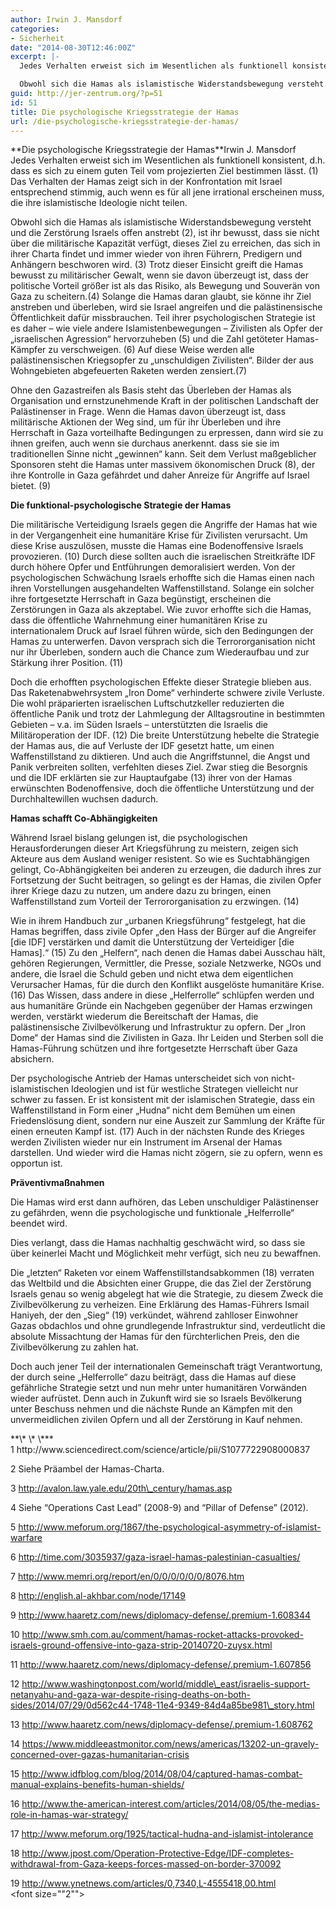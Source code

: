 ```yaml
---
author: Irwin J. Mansdorf
categories:
- Sicherheit
date: "2014-08-30T12:46:00Z"
excerpt: |-
  Jedes Verhalten erweist sich im Wesentlichen als funktionell konsistent, d.h. dass es sich zu einem guten Teil vom projezierten Ziel bestimmen lässt. Das Verhalten der Hamas zeigt sich in der Konfrontation mit Israel entsprechend stimmig, auch wenn es für all jene irrational erscheinen muss, die ihre islamistische Ideologie nicht teilen.

  Obwohl sich die Hamas als islamistische Widerstandsbewegung versteht und die Zerstörung Israels offen anstrebt, ist ihr bewusst, dass sie nicht über die militärische Kapazität verfügt, dieses Ziel zu erreichen, das sich in ihrer Charta findet und immer wieder von ihren Führern, Predigern und Anhängern beschworen wird. Trotz dieser Einsicht greift die Hamas bewusst zu militärischer Gewalt, wenn sie davon überzeugt ist, dass der politische Vorteil größer ist als das Risiko, als Bewegung und Souverän von Gaza zu scheitern. Solange die Hamas daran glaubt, sie könne ihr Ziel anstreben und überleben, wird sie Israel angreifen und die palästinensische Öffentlichkeit dafür missbrauchen. Teil ihrer psychologischen Strategie ist es daher – wie viele andere Islamistenbewegungen – Zivilisten als Opfer der „israelischen Agression“ hervorzuheben und die Zahl getöteter Hamas-Kämpfer zu verschweigen. Auf diese Weise werden alle palästinensischen Kriegsopfer zu „unschuldigen Zivilisten“. Bilder der aus Wohngebieten abgefeuerten Raketen werden zensiert.
guid: http://jer-zentrum.org/?p=51
id: 51
title: Die psychologische Kriegsstrategie der Hamas
url: /die-psychologische-kriegsstrategie-der-hamas/
---
```


<div align=""center"">**<font size=""3"">Die psychologische Kriegsstrategie der Hamas</font>**<font size=""3"">Irwin J. Mansdorf</font>

</div><font size=""3"">  
Jedes Verhalten erweist sich im Wesentlichen als funktionell konsistent, d.h. dass es sich zu einem guten Teil vom projezierten Ziel bestimmen lässt. (1) Das Verhalten der Hamas zeigt sich in der Konfrontation mit Israel entsprechend stimmig, auch wenn es für all jene irrational erscheinen muss, die ihre islamistische Ideologie nicht teilen.</font>

Obwohl sich die Hamas als islamistische Widerstandsbewegung versteht und die Zerstörung Israels offen anstrebt (2), ist ihr bewusst, dass sie nicht über die militärische Kapazität verfügt, dieses Ziel zu erreichen, das sich in ihrer Charta findet und immer wieder von ihren Führern, Predigern und Anhängern beschworen wird. (3) Trotz dieser Einsicht greift die Hamas bewusst zu militärischer Gewalt, wenn sie davon überzeugt ist, dass der politische Vorteil größer ist als das Risiko, als Bewegung und Souverän von Gaza zu scheitern.(4) Solange die Hamas daran glaubt, sie könne ihr Ziel anstreben und überleben, wird sie Israel angreifen und die palästinensische Öffentlichkeit dafür missbrauchen. Teil ihrer psychologischen Strategie ist es daher – wie viele andere Islamistenbewegungen – Zivilisten als Opfer der „israelischen Agression“ hervorzuheben (5) und die Zahl getöteter Hamas-Kämpfer zu verschweigen. (6) Auf diese Weise werden alle palästinensischen Kriegsopfer zu „unschuldigen Zivilisten“. Bilder der aus Wohngebieten abgefeuerten Raketen werden zensiert.(7)  
   
Ohne den Gazastreifen als Basis steht das Überleben der Hamas als Organisation und ernstzunehmende Kraft in der politischen Landschaft der Palästinenser in Frage. Wenn die Hamas davon überzeugt ist, dass militärische Aktionen der Weg sind, um für ihr Überleben und ihre Herrschaft in Gaza vorteilhafte Bedingungen zu erpressen, dann wird sie zu ihnen greifen, auch wenn sie durchaus anerkennt. dass sie sie im traditionellen Sinne nicht „gewinnen“ kann. Seit dem Verlust maßgeblicher Sponsoren steht die Hamas unter massivem ökonomischen Druck (8), der ihre Kontrolle in Gaza gefährdet und daher Anreize für Angriffe auf Israel bietet. (9)

**Die funktional-psychologische Strategie der Hamas**

Die militärische Verteidigung Israels gegen die Angriffe der Hamas hat wie in der Vergangenheit eine humanitäre Krise für Zivilisten verursacht. Um diese Krise auszulösen, musste die Hamas eine Bodenoffensive Israels provozieren. (10) Durch diese sollten auch die israelischen Streitkräfte IDF durch höhere Opfer und Entführungen demoralisiert werden. Von der psychologischen Schwächung Israels erhoffte sich die Hamas einen nach ihren Vorstellungen ausgehandelten Waffenstillstand. Solange ein solcher ihre fortgesetzte Herrschaft in Gaza begünstigt, erscheinen die Zerstörungen in Gaza als akzeptabel. Wie zuvor erhoffte sich die Hamas, dass die öffentliche Wahrnehmung einer humanitären Krise zu internationalem Druck auf Israel führen würde, sich den Bedingungen der Hamas zu unterwerfen. Davon versprach sich die Terrororganisation nicht nur ihr Überleben, sondern auch die Chance zum Wiederaufbau und zur Stärkung ihrer Position. (11)

Doch die erhofften psychologischen Effekte dieser Strategie blieben aus. Das Raketenabwehrsystem „Iron Dome“ verhinderte schwere zivile Verluste. Die wohl präparierten israelischen Luftschutzkeller reduzierten die öffentliche Panik und trotz der Lahmlegung der Alltagsroutine in bestimmten Gebieten – v.a. im Süden Israels – unterstützten die Israelis die Militäroperation der IDF. (12) Die breite Unterstützung hebelte die Strategie der Hamas aus, die auf Verluste der IDF gesetzt hatte, um einen Waffenstillstand zu diktieren. Und auch die Angriffstunnel, die Angst und Panik verbreiten sollten, verfehlten dieses Ziel. Zwar stieg die Besorgnis und die IDF erklärten sie zur Hauptaufgabe (13) ihrer von der Hamas erwünschten Bodenoffensive, doch die öffentliche Unterstützung und der Durchhaltewillen wuchsen dadurch.

**Hamas schafft Co-Abhängigkeiten**

Während Israel bislang gelungen ist, die psychologischen Herausforderungen dieser Art Kriegsführung zu meistern, zeigen sich Akteure aus dem Ausland weniger resistent. So wie es Suchtabhängigen gelingt, Co-Abhängigkeiten bei anderen zu erzeugen, die dadurch ihres zur Fortsetzung der Sucht beitragen, so gelingt es der Hamas, die zivilen Opfer ihrer Kriege dazu zu nutzen, um andere dazu zu bringen, einen Waffenstillstand zum Vorteil der Terrororganisation zu erzwingen. (14)

Wie in ihrem Handbuch zur „urbanen Kriegsführung“ festgelegt, hat die Hamas begriffen, dass zivile Opfer „den Hass der Bürger auf die Angreifer \[die IDF\] verstärken und damit die Unterstützung der Verteidiger \[die Hamas\].“ (15) Zu den „Helfern“, nach denen die Hamas dabei Ausschau hält, gehören Regierungen, Vermittler, die Presse, soziale Netzwerke, NGOs und andere, die Israel die Schuld geben und nicht etwa dem eigentlichen Verursacher Hamas, für die durch den Konflikt ausgelöste humanitäre Krise. (16) Das Wissen, dass andere in diese „Helferrolle“ schlüpfen werden und aus humanitäre Gründe ein Nachgeben gegenüber der Hamas erzwingen werden, verstärkt wiederum die Bereitschaft der Hamas, die palästinensische Zivilbevölkerung und Infrastruktur zu opfern. Der „Iron Dome“ der Hamas sind die Zivilisten in Gaza. Ihr Leiden und Sterben soll die Hamas-Führung schützen und ihre fortgesetzte Herrschaft über Gaza absichern.

Der psychologische Antrieb der Hamas unterscheidet sich von nicht-islamistischen Ideologien und ist für westliche Strategen vielleicht nur schwer zu fassen. Er ist konsistent mit der islamischen Strategie, dass ein Waffenstillstand in Form einer „Hudna“ nicht dem Bemühen um einen Friedenslösung dient, sondern nur eine Auszeit zur Sammlung der Kräfte für einen erneuten Kampf ist. (17) Auch in der nächsten Runde des Krieges werden Zivilisten wieder nur ein Instrument im Arsenal der Hamas darstellen. Und wieder wird die Hamas nicht zögern, sie zu opfern, wenn es opportun ist.

**Präventivmaßnahmen**

Die Hamas wird erst dann aufhören, das Leben unschuldiger Palästinenser zu gefährden, wenn die psychologische und funktionale „Helferrolle“ beendet wird.

Dies verlangt, dass die Hamas nachhaltig geschwächt wird, so dass sie über keinerlei Macht und Möglichkeit mehr verfügt, sich neu zu bewaffnen.

Die „letzten“ Raketen vor einem Waffenstillstandsabkommen (18) verraten das Weltbild und die Absichten einer Gruppe, die das Ziel der Zerstörung Israels genau so wenig abgelegt hat wie die Strategie, zu diesem Zweck die Zivilbevölkerung zu verheizen. Eine Erklärung des Hamas-Führers Ismail Haniyeh, der den „Sieg“ (19) verkündet, während zahlloser Einwohner Gazas obdachlos und ohne grundlegende Infrastruktur sind, verdeutlicht die absolute Missachtung der Hamas für den fürchterlichen Preis, den die Zivilbevölkerung zu zahlen hat.

Doch auch jener Teil der internationalen Gemeinschaft trägt Verantwortung, der durch seine „Helferrolle“ dazu beiträgt, dass die Hamas auf diese gefährliche Strategie setzt und nun mehr unter humanitären Vorwänden wieder aufrüstet. Denn auch in Zukunft wird sie so Israels Bevölkerung unter Beschuss nehmen und die nächste Runde an Kämpfen mit den unvermeidlichen zivilen Opfern und all der Zerstörung in Kauf nehmen.

<div align=""center""><font size=""3"">**\* \* \***</font></div><font size=""3"">  
<font size=""2"">1 http://www.sciencedirect.com/science/article/pii/S1077722908000837</font></font>

2 Siehe Präambel der Hamas-Charta.

3 http://avalon.law.yale.edu/20th\_century/hamas.asp

4 Siehe “Operations Cast Lead” (2008-9) and “Pillar of Defense” (2012).

5 http://www.meforum.org/1867/the-psychological-asymmetry-of-islamist-warfare

6 http://time.com/3035937/gaza-israel-hamas-palestinian-casualties/

7 http://www.memri.org/report/en/0/0/0/0/0/0/8076.htm

8 http://english.al-akhbar.com/node/17149

9 http://www.haaretz.com/news/diplomacy-defense/.premium-1.608344

10 http://www.smh.com.au/comment/hamas-rocket-attacks-provoked-israels-ground-offensive-into-gaza-strip-20140720-zuysx.html

11 http://www.haaretz.com/news/diplomacy-defense/.premium-1.607856

12 http://www.washingtonpost.com/world/middle\_east/israelis-support-netanyahu-and-gaza-war-despite-rising-deaths-on-both-sides/2014/07/29/0d562c44-1748-11e4-9349-84d4a85be981\_story.html

13 http://www.haaretz.com/news/diplomacy-defense/.premium-1.608762

14 https://www.middleeastmonitor.com/news/americas/13202-un-gravely-concerned-over-gazas-humanitarian-crisis

15 http://www.idfblog.com/blog/2014/08/04/captured-hamas-combat-manual-explains-benefits-human-shields/

16 http://www.the-american-interest.com/articles/2014/08/05/the-medias-role-in-hamas-war-strategy/

17 http://www.meforum.org/1925/tactical-hudna-and-islamist-intolerance

18 http://www.jpost.com/Operation-Protective-Edge/IDF-completes-withdrawal-from-Gaza-keeps-forces-massed-on-border-370092

19 http://www.ynetnews.com/articles/0,7340,L-4555418,00.html  
<font size=""2""></font>